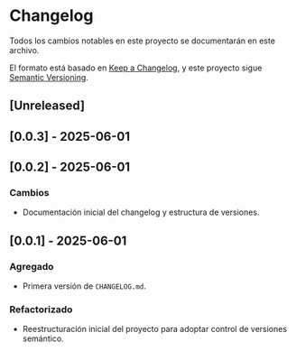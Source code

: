 # Changelog

Todos los cambios notables en este proyecto se documentarán en este archivo.

El formato está basado en [Keep a Changelog](https://keepachangelog.com/es-ES/1.0.0/),
y este proyecto sigue [Semantic Versioning](https://semver.org/lang/es/).

## [Unreleased]

## [0.0.3] - 2025-06-01


## [0.0.2] - 2025-06-01

### Cambios
- Documentación inicial del changelog y estructura de versiones.

## [0.0.1] - 2025-06-01

### Agregado
- Primera versión de `CHANGELOG.md`.

### Refactorizado
- Reestructuración inicial del proyecto para adoptar control de versiones semántico.